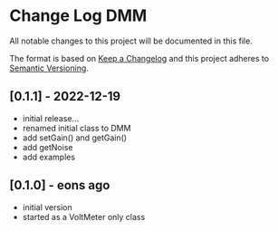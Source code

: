 # Change Log DMM

All notable changes to this project will be documented in this file.

The format is based on [Keep a Changelog](http://keepachangelog.com/)
and this project adheres to [Semantic Versioning](http://semver.org/).


## [0.1.1] - 2022-12-19
- initial release...
- renamed initial class to DMM
- add setGain() and getGain()
- add getNoise
- add examples


## [0.1.0] - eons ago
- initial version
- started as a VoltMeter only class



